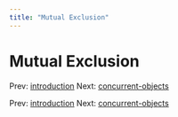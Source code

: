 ```yaml
---
title: "Mutual Exclusion"
---
```


# Mutual Exclusion

Prev: [introduction](introduction.md)
Next: [concurrent-objects](concurrent-objects.md)

Prev: [introduction](introduction.md)
Next: [concurrent-objects](concurrent-objects.md)
